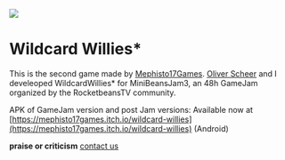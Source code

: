 ![](https://img.itch.zone/aW1nLzE4ODUxMTgucG5n/original/Yrv8Gx.png)

# Wildcard Willies\*

This is the second game made by [Mephisto17Games](mephisto17games.itch.io). [Oliver Scheer](https://github.com/OScheer) and I develeoped WildcardWillies\* for MiniBeansJam3, an 48h GameJam organized by the RocketbeansTV community.

APK of GameJam version and post Jam versions: Available now at [https://mephisto17games.itch.io/wildcard-willies](https://mephisto17games.itch.io/wildcard-willies) (Android)

**praise or criticism** [contact us](mephisto17games@gmail.com)
